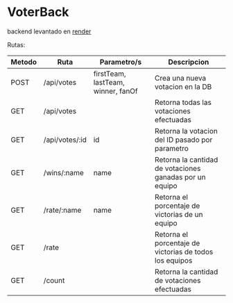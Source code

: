 # VoterBack

backend levantado en [render](https://voterback.onrender.com/)

Rutas:

| Metodo | Ruta           | Parametro/s                        | Descripcion                                             |
|--------|----------------|------------------------------------|---------------------------------------------------------|
| POST   | /api/votes     | firstTeam, lastTeam, winner, fanOf | Crea una nueva votacion en la DB                        |
| GET    | /api/votes     |                                    | Retorna todas las votaciones efectuadas                 |
| GET    | /api/votes/:id | id                                 | Retorna la votacion del ID pasado por parametro         |
| GET    | /wins/:name    | name                               | Retorna la cantidad de votaciones ganadas por un equipo |
| GET    | /rate/:name    | name                               | Retorna el porcentaje de victorias de un equipo         |
| GET    | /rate          |                                    | Retorna el porcentaje de victorias de todos los equipos |
| GET    | /count         |                                    | Retorna la cantidad de votaciones efectuadas            |
